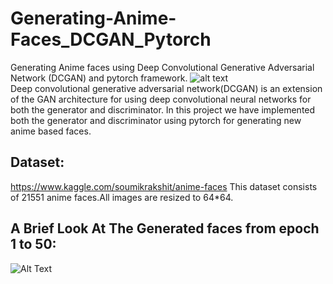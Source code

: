 # Generating-Anime-Faces_DCGAN_Pytorch
Generating Anime faces using  Deep Convolutional Generative Adversarial Network (DCGAN) and pytorch framework.
![alt text](http://uupload.ir/files/cizr_example-of-the-generative-adversarial-network-model-architecture.png) <br>
Deep convolutional generative adversarial network(DCGAN) is an extension of the GAN architecture for using deep convolutional neural networks for both the generator and discriminator.
In this project we have implemented both the generator and discriminator using pytorch for generating new anime based faces.

## Dataset:
https://www.kaggle.com/soumikrakshit/anime-faces
This dataset consists of 21551 anime faces.All images are resized to 64*64.

## A Brief Look At The Generated faces from epoch 1 to 50:
![Alt Text](http://uupload.ir/files/wmxa_ezgif.com-video-to-gif.gif)



